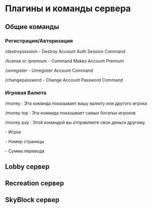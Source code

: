 # Плагины и команды сервера

## Общие команды

### Регистрация/Авторизация

/destroysession - Destroy Account Auth Session Command

/license or /premium - Command Makes Account Premium

/unregister - Unregister Account Command

/changepassword - Change Account Password Command

### Игровая Валюта

/money <player>: Эта команда показывает вашу валюту или другого игрока 
 
/money top <page>: Эта команда показывает самых богатых игроков 
  
/money pay <player> <amount>: Этой командой вы отправляете свои деньги другому.

<player> - Игрок

<page> - Номер страницы 

<amount> - Сумма перевода


## Lobby сервер

## Recreation сервер

## SkyBlock сервер 

